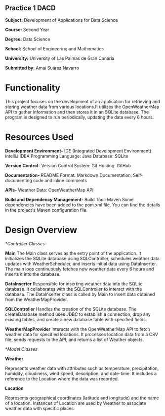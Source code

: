 ## Practice 1 DACD

**Subject:** Development of Applications for Data Science 

**Course:** Second Year 

**Degree:** Data Science  

**School:** School of Engineering and Mathematics

**University:** University of Las Palmas de Gran Canaria

**Submitted by:** Amai Suárez Navarro 

# Functionality

This project focuses on the development of an application for retrieving and storing weather data 
from various locations.It utilizes the OpenWeatherMap API to gather information and then stores it in an SQLite database. 
The program is designed to run periodically, updating the data every 6 hours.

# Resources Used

**Development Environment-**
IDE (Integrated Development Environment): IntelliJ IDEA
Programming Language: Java
Database: SQLite

**Version Control-**
Version Control System: Git
Hosting: GitHub

**Documentation-**
README Format: Markdown
Documentation: Self-documenting code and inline comments

**APIs-**
Weather Data: OpenWeatherMap API

**Build and Dependency Management-**
Build Tool: Maven
Some dependencies have been added to the pom.xml file. You can find the details in the project's Maven configuration file.

# Design Overview

**Controller Classes*

**Main**
The Main class serves as the entry point of the application. It initializes the SQLite database using SQLController, schedules weather data updates with WeatherScheduler, and inserts initial data using DataInserter. The main loop continuously fetches new weather data every 6 hours and inserts it into the database.

**DataInserter**
Responsible for inserting weather data into the SQLite database. It collaborates with the SQLController to interact with the database. The DataInserter class is called by Main to insert data obtained from the WeatherMapProvider.

**SQLController**
Handles the creation of the SQLite database. The createDatabase method uses JDBC to establish a connection, drop any existing tables, and create a new database table with specified fields.

**WeatherMapProvider**
Interacts with the OpenWeatherMap API to fetch weather data for specified locations. It processes location data from a CSV file, sends requests to the API, and returns a list of Weather objects.

 **Model Classes*

**Weather**

Represents weather data with attributes such as temperature, precipitation, humidity, cloudiness, wind speed, description, and date-time. It includes a reference to the Location where the data was recorded.

**Location**

Represents geographical coordinates (latitude and longitude) and the name of a location. Instances of Location are used by Weather to associate weather data with specific places.


